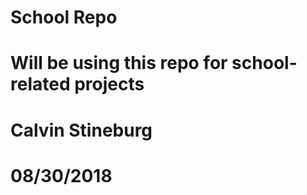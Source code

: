 # School Repo
# Will be using this repo for school-related projects
# Calvin Stineburg 
# 08/30/2018 
